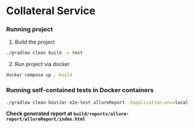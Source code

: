 # Collateral Service

### Running project
1. Build the project
```bash
./gradlew clean build -x test
```

2. Run project via docker
```bash
docker compose up --build
```


### Running self-contained tests in Docker containers
```bash
./gradlew clean bootJar e2e-test allureReport -Dapplication.env=local
```
**Check generated report at `build/reports/allure-report/allureReport/index.html`**






